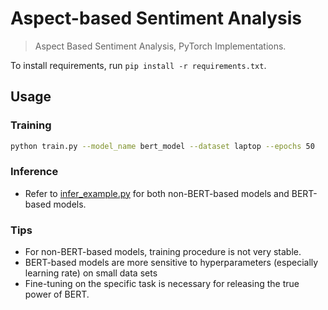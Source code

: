 # Aspect-based Sentiment Analysis

> Aspect Based Sentiment Analysis, PyTorch Implementations.

To install requirements, run `pip install -r requirements.txt`.

## Usage

### Training

```sh
python train.py --model_name bert_model --dataset laptop --epochs 50
```

### Inference

* Refer to [infer_example.py](./infer_example.py) for both non-BERT-based models and BERT-based models.


### Tips

* For non-BERT-based models, training procedure is not very stable.
* BERT-based models are more sensitive to hyperparameters (especially learning rate) on small data sets
* Fine-tuning on the specific task is necessary for releasing the true power of BERT.




